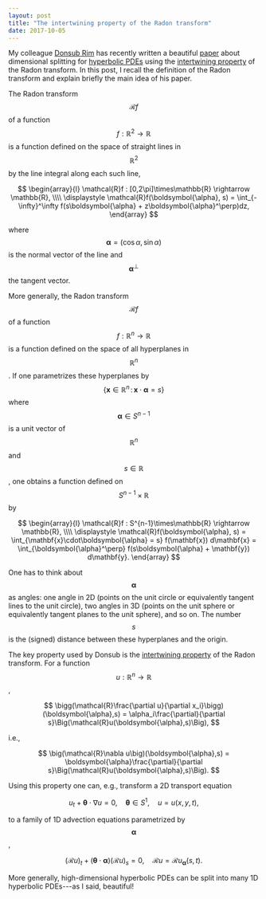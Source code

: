 ```yaml
---
layout: post
title: "The intertwining property of the Radon transform"
date: 2017-10-05
---
```


My colleague <a href="http://dsrim.github.io">Donsub Rim</a> has recently written a beautiful 
<a href="http://arxiv.org/pdf/1705.03609.pdf">paper</a> about dimensional splitting for 
<a href="http://en.wikipedia.org/wiki/Hyperbolic_partial_differential_equation">hyperbolic PDEs</a>
using the 
<a href="http://en.wikipedia.org/wiki/Radon_transform#Intertwining_property">intertwining property</a> 
of the Radon transform. 
In this post, I recall the definition of the Radon transform and explain briefly the main idea of his paper.

The Radon transform $$\mathcal{R}f$$ of a function $$f:\mathbb{R}^2\rightarrow\mathbb{R}$$ is a function defined on the space of straight lines in $$\mathbb{R}^2$$ by the line integral along each such line,

$$
\begin{array}{l}
\mathcal{R}f : [0,2\pi]\times\mathbb{R} \rightarrow \mathbb{R}, \\\\
\displaystyle \mathcal{R}f(\boldsymbol{\alpha}, s) = \int_{-\infty}^\infty f(s\boldsymbol{\alpha} + z\boldsymbol{\alpha}^\perp)dz,
\end{array}
$$

where $$\boldsymbol{\alpha} = (\cos\alpha, \sin\alpha)$$ is the normal vector of the line and $$\boldsymbol{\alpha}^\perp$$ the tangent vector.

More generally, the Radon transform $$\mathcal{R}f$$ of a function $$f:\mathbb{R}^n\rightarrow\mathbb{R}$$ is a function defined on the space of all hyperplanes in $$\mathbb{R}^n$$.
If one parametrizes these hyperplanes by $$\{\mathbf{x}\in\mathbb{R}^n \, : \, \mathbf{x}\cdot\boldsymbol{\alpha} = s\}$$ 
where $$\boldsymbol{\alpha}\in S^{n-1}$$ is a unit vector of $$\mathbb{R}^n$$ and $$s\in\mathbb{R}$$, one obtains a function defined on $$S^{n-1}\times\mathbb{R}$$ by

$$
\begin{array}{l}
\mathcal{R}f : S^{n-1}\times\mathbb{R} \rightarrow \mathbb{R}, \\\\
\displaystyle \mathcal{R}f(\boldsymbol{\alpha}, s) 
= \int_{\mathbf{x}\cdot\boldsymbol{\alpha} = s} f(\mathbf{x}) d\mathbf{x}
= \int_{\boldsymbol{\alpha}^\perp} f(s\boldsymbol{\alpha} + \mathbf{y}) d\mathbf{y}.
\end{array}
$$

One has to think about $$\boldsymbol{\alpha}$$ as angles: one angle in 2D (points on the unit circle or equivalently
tangent lines to the unit circle), two angles in 3D (points on the unit sphere or equivalently tangent planes to the unit sphere), and so on.
The number $$s$$ is the (signed) distance between these hyperplanes and the origin.

The key property used by Donsub is the 
<a href="http://en.wikipedia.org/wiki/Radon_transform#Intertwining_property">intertwining property</a> 
of the Radon transform. For a function $$u:\mathbb{R}^n\rightarrow\mathbb{R}$$, 

$$
\bigg(\mathcal{R}\frac{\partial u}{\partial x_i}\bigg)(\boldsymbol{\alpha},s) 
= \alpha_i\frac{\partial}{\partial s}\Big(\mathcal{R}u(\boldsymbol{\alpha},s)\Big),
$$

i.e.,

$$
\big(\mathcal{R}\nabla u\big)(\boldsymbol{\alpha},s) 
= \boldsymbol{\alpha}\frac{\partial}{\partial s}\Big(\mathcal{R}u(\boldsymbol{\alpha},s)\Big).
$$

Using this property one can, e.g., transform a 2D transport equation

$$
u_t + \boldsymbol{\theta}\cdot\nabla u = 0, \quad \boldsymbol{\theta}\in S^1, \quad u = u(x,y,t),
$$

to a family of 1D advection equations parametrized by $$\boldsymbol{\alpha}$$,

$$
(\mathcal{R}u)_t + (\boldsymbol{\theta}\cdot\boldsymbol{\alpha})(\mathcal{R}u)_s = 0, 
\quad \mathcal{R}u = \mathcal{R}u_{\boldsymbol{\alpha}}(s,t).
$$

More generally, high-dimensional hyperbolic PDEs can be split into many 1D hyperbolic PDEs---as I said, beautiful!
